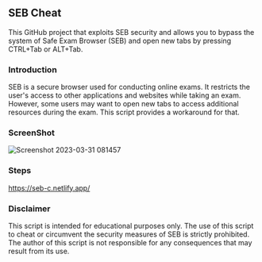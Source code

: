 ## SEB Cheat

This GitHub project that exploits SEB security and allows you to bypass the system of Safe Exam Browser (SEB) and open new tabs by pressing CTRL+Tab or ALT+Tab. 

### Introduction

SEB is a secure browser used for conducting online exams. It restricts the user's access to other applications and websites while taking an exam. However, some users may want to open new tabs to access additional resources during the exam. This script provides a workaround for that.

### ScreenShot

![Screenshot 2023-03-31 081457](https://user-images.githubusercontent.com/68627196/229010177-83821f9e-684b-4c6c-893d-d38b8273e89e.png)

### Steps

https://seb-c.netlify.app/

### Disclaimer

This script is intended for educational purposes only. The use of this script to cheat or circumvent the security measures of SEB is strictly prohibited. The author of this script is not responsible for any consequences that may result from its use.
